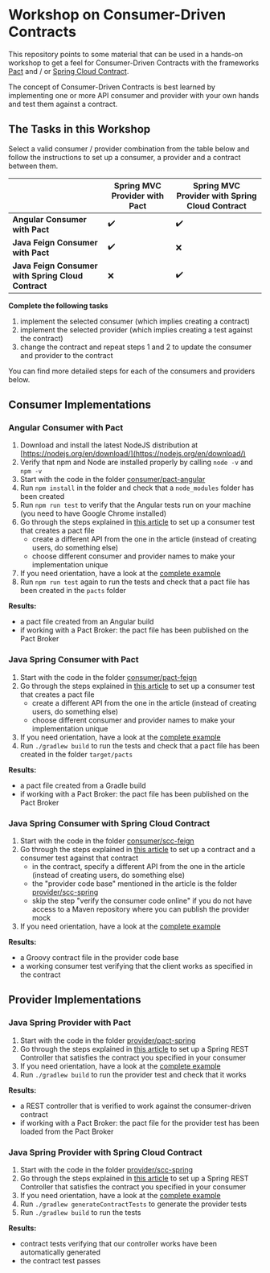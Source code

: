 # Workshop on Consumer-Driven Contracts

This repository points to some material that can be used in a hands-on workshop
to get a feel for Consumer-Driven Contracts with the frameworks [Pact](https://docs.pact.io/)
and / or [Spring Cloud Contract](https://cloud.spring.io/spring-cloud-contract/).

The concept of Consumer-Driven Contracts is best learned by implementing one or more
API consumer and provider with your own hands and test them against a contract.

## The Tasks in this Workshop

Select a valid consumer / provider combination from the table below and follow
the instructions to set up a consumer, a provider and a contract between them. 

| | Spring MVC Provider with Pact | Spring MVC Provider with Spring Cloud Contract|
| ------------- |-------------| ----- |
| **Angular Consumer with Pact** | :heavy_check_mark: | :heavy_check_mark: |
| **Java Feign Consumer with Pact** | :heavy_check_mark: | :x: |
| **Java Feign Consumer with Spring Cloud Contract** | :x: | :heavy_check_mark: |

**Complete the following tasks**

1. implement the selected consumer (which implies creating a contract)
1. implement the selected provider (which implies creating a test against the contract)
1. change the contract and repeat steps 1 and 2 to update the consumer and provider to the contract 

You can find more detailed steps for each of the consumers and providers below.

## Consumer Implementations

### Angular Consumer with Pact

1. Download and install the latest NodeJS distribution at [https://nodejs.org/en/download/](https://nodejs.org/en/download/)
1. Verify that npm and Node are installed properly by calling `node -v` and `npm -v`
1. Start with the code in the folder [consumer/pact-angular](consumer/pact-angular)
1. Run `npm install` in the folder and check that a `node_modules` folder has been created
1. Run `npm run test` to verify that the Angular tests run on your machine (you need to have Google Chrome installed)
1. Go through the steps explained in [this article](https://reflectoring.io/consumer-driven-contracts-with-angular-and-pact/) 
   to set up a consumer test that creates a pact file
   * create a different API from the one in the article (instead of creating users, do something else)
   * choose different consumer and provider names to make your implementation unique
1. If you need orientation, have a look at the [complete example](https://github.com/thombergs/code-examples/tree/master/pact/pact-angular)
1. Run `npm run test` again to run the tests and check that a pact file has been created in the `pacts` folder

**Results:**
* a pact file created from an Angular build 
* if working with a Pact Broker: the pact file has been published on the Pact Broker

### Java Spring Consumer with Pact

1. Start with the code in the folder [consumer/pact-feign](consumer/pact-feign)
1. Go through the steps explained in [this article](https://reflectoring.io/consumer-driven-contract-feign-pact/)
   to set up a consumer test that creates a pact file
   * create a different API from the one in the article (instead of creating users, do something else)
   * choose different consumer and provider names to make your implementation unique
1. If you need orientation, have a look at the [complete example](https://github.com/thombergs/code-examples/tree/master/pact/pact-feign-consumer)
1. Run `./gradlew build` to run the tests and check that a pact file has been created in the folder `target/pacts`

**Results:**
* a pact file created from a Gradle build 
* if working with a Pact Broker: the pact file has been published on the Pact Broker

### Java Spring Consumer with Spring Cloud Contract

1. Start with the code in the folder [consumer/scc-feign](consumer/scc-feign)
1. Go through the steps explained in [this article](https://reflectoring.io/consumer-driven-contract-consumer-spring-cloud-contract/)
   to set up a contract and a consumer test against that contract
   * in the contract, specify a different API from the one in the article (instead of creating users, do something else)
   * the "provider code base" mentioned in the article is the folder [provider/scc-spring](provider/scc-spring)
   * skip the step "verify the consumer code online" if you do not have access to a Maven repository where you can publish
     the provider mock
1. If you need orientation, have a look at the [complete example](https://github.com/thombergs/code-examples/tree/master/spring-cloud/spring-cloud-contract-consumer)

**Results:**
* a Groovy contract file in the provider code base
* a working consumer test verifying that the client works as specified in the contract

## Provider Implementations

### Java Spring Provider with Pact

1. Start with the code in the folder [provider/pact-spring](provider/pact-spring)
1. Go through the steps explained in [this article](https://reflectoring.io/consumer-driven-contract-provider-pact-spring/)
   to set up a Spring REST Controller that satisfies the contract you specified in your consumer
1. If you need orientation, have a look at the [complete example](https://github.com/thombergs/code-examples/tree/master/pact/pact-spring-provider)
1. Run `./gradlew build` to run the provider test and check that it works

**Results:**
* a REST controller that is verified to work against the consumer-driven contract
* if working with a Pact Broker: the pact file for the provider test has been loaded from the Pact Broker

### Java Spring Provider with Spring Cloud Contract

1. Start with the code in the folder [provider/scc-spring](provider/scc-spring)
1. Go through the steps explained in [this article](https://reflectoring.io/consumer-driven-contract-provider-spring-cloud-contract/)
   to set up a Spring REST Controller that satisfies the contract you specified in your consumer
1. If you need orientation, have a look at the [complete example](https://github.com/thombergs/code-examples/tree/master/spring-cloud/spring-cloud-contract-provider)
1. Run `./gradlew generateContractTests` to generate the provider tests
1. Run `./gradlew build` to run the tests 

**Results:**
* contract tests verifying that our controller works have been automatically generated
* the contract test passes